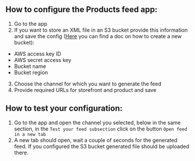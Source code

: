 ## How to configure the Products feed app:

1. Go to the app
2. If you want to store an XML file in an S3 bucket provide this information and save the config ([Here](./s3BucketSetup) you can find a doc on how to create a new bucket):

- AWS access key ID
- AWS secret access key
- Bucket name
- Bucket region

3. Choose the channel for which you want to generate the feed
4. Provide required URLs for storefront and product and save

## How to test your configuration:

1. Go to the app and open the channel you selected, below in the same section, in the `Test your feed subsection` click on the button `Open feed in a new tab`
2. A new tab should open, wait a couple of seconds for the generated feed. If you configured the S3 bucket generated file should be uploaded there.
